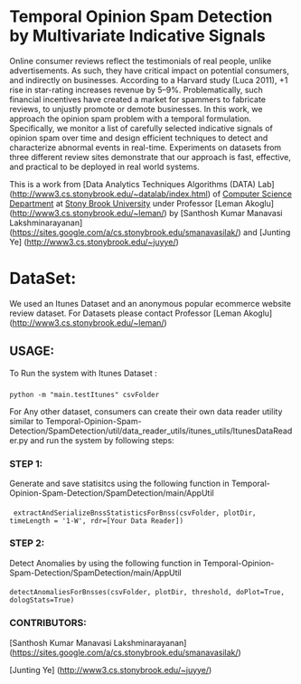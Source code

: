 # Temporal Opinion Spam Detection by Multivariate Indicative Signals
 Online consumer reviews reflect the testimonials of real people, unlike advertisements. As such, they have critical impact on potential consumers, and indirectly on businesses. According to a Harvard study (Luca 2011), +1 rise in star-rating increases revenue by 5–9%. Problematically, such financial incentives have created a market for spammers to fabricate reviews, to unjustly promote or demote businesses. In this work, we approach the opinion spam problem with a temporal formulation. Specifically, we monitor a list of carefully selected indicative signals of opinion spam over time and design efficient techniques to detect and characterize abnormal events in real-time. Experiments on datasets from three different review sites demonstrate that our approach is fast, effective, and practical to be deployed in real world systems.

 This is a work from  [Data Analytics Techniques Algorithms (DATA) Lab] (http://www3.cs.stonybrook.edu/~datalab/index.html) of [Computer Science Department](http://www.cs.stonybrook.edu/) at [Stony Brook University](http://www.stonybrook.edu/) under Professor [Leman Akoglu] (http://www3.cs.stonybrook.edu/~leman/) by [Santhosh Kumar Manavasi Lakshminarayanan] (https://sites.google.com/a/cs.stonybrook.edu/smanavasilak/) and  [Junting Ye] (http://www3.cs.stonybrook.edu/~juyye/)

# DataSet:
We used an Itunes Dataset and an anonymous popular ecommerce website review dataset. For Datasets please contact Professor [Leman Akoglu] (http://www3.cs.stonybrook.edu/~leman/)

## USAGE:
To Run the system with Itunes Dataset : 
###
    python -m "main.testItunes" csvFolder
For Any other dataset, consumers can create their own data reader utility similar to Temporal-Opinion-Spam-Detection/SpamDetection/util/data_reader_utils/itunes_utils/ItunesDataReader.py and run the system by following steps:

### STEP 1:
Generate and save statisitcs using the following function in Temporal-Opinion-Spam-Detection/SpamDetection/main/AppUtil
####
     extractAndSerializeBnssStatisticsForBnss(csvFolder, plotDir, timeLength = '1-W', rdr=[Your Data Reader])

### STEP 2:
Detect Anomalies by using the following function in Temporal-Opinion-Spam-Detection/SpamDetection/main/AppUtil
####
    detectAnomaliesForBnsses(csvFolder, plotDir, threshold, doPlot=True, dologStats=True)

### CONTRIBUTORS:

[Santhosh Kumar Manavasi Lakshminarayanan] (https://sites.google.com/a/cs.stonybrook.edu/smanavasilak/)

[Junting Ye] (http://www3.cs.stonybrook.edu/~juyye/)
